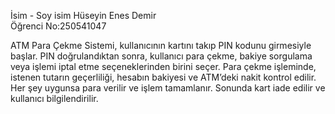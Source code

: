 İsim - Soy isim Hüseyin Enes Demir  
Öğrenci No:250541047  

ATM Para Çekme Sistemi, kullanıcının kartını takıp PIN kodunu girmesiyle başlar. PIN doğrulandıktan sonra, kullanıcı para çekme, bakiye sorgulama veya işlemi iptal etme seçeneklerinden birini seçer. Para çekme işleminde, istenen tutarın geçerliliği, hesabın bakiyesi ve ATM’deki nakit kontrol edilir. Her şey uygunsa para verilir ve işlem tamamlanır. Sonunda kart iade edilir ve kullanıcı bilgilendirilir.

